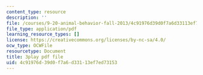 ```yaml
---
content_type: resource
description: ''
file: /courses/9-20-animal-behavior-fall-2013/4c91976d39d0f7a6d33113ef7ed73153_472239.pdf
file_type: application/pdf
learning_resource_types: []
license: https://creativecommons.org/licenses/by-nc-sa/4.0/
ocw_type: OCWFile
resourcetype: Document
title: 3play pdf file
uid: 4c91976d-39d0-f7a6-d331-13ef7ed73153
---
```


